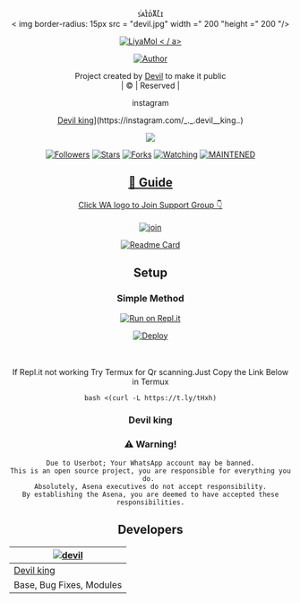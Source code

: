 <div align="center">
ꜱͥᴀͭɪᴅᷤᴀᷟʟͤɪ 
<div align="center">
  <    img     border-radius:     15px     src = "devil.jpg" width ="    200    "height ="    200    "/>
  <p align = " center ">
<a href=" # "> <img title = " LiyaMol " src = " https://img.shields.io/badge/LiyaMol-green?colorA = % 23ff0000 & colorB = % 23017e40 & style = for-the-badge "> < / a>
</p>
  <p align="center">
<a href="https://github.com/devil-king-psycho"><img title="Author" src="https://img.shields.io/badge/Author-saidali/LiyaMol?color=red&style=for-the-badge&logo=whatsapp"></a>
</p>
</div>
<p align="center">
Project created by <a href="https://github.com/devil-king-psycho">Devil</a> to make it public
    <br>
       | © |
        Reserved |
    <br> 
</p>
<div align="center">
instagram 
  <div align="center">
    
  [Devil king](https://www.linkpicture.com/q/images-12_42.jpeg?size="20")](https://instagram.com/_._.devil__king._._)



  <p align="center">
  <a href="httsp://github.com/devil-king-psycho/LiyaMol">
    <img src="https://img.shields.io/github/repo-size/farhan-dqz/Devil?color=green&label=Repo%20total%20size&style=plastic">
<p align="center">
<a href="https://github.com/devil-king-psycho/followers"><img title="Followers" src="https://img.shields.io/github/followers/devil-king-psycho?color=blue&style=flat-square"></a>
<a href="https://github.com/devil-king-psycho/LiyaMol/stargazers/"><img title="Stars" src="https://img.shields.io/github/stars/farhan-dqz/Devil?color=blue&style=flat-square"></a>
<a href="https://github.com/devil-king-psycho/LiyaMol/network/members"><img title="Forks" src="https://img.shields.io/github/forks/farhan-dqz/Devil?color=blue&style=flat-square"></a>
<a href="https://github.com/devil-king-psycho/LiyaMol/watchers"><img title="Watching" src="https://img.shields.io/github/watchers/farhan-dqz/Devil?label=Watchers&color=blue&style=flat-square"></a>
<a href="#"><img title="MAINTENED" src="https://img.shields.io/badge/UNMAINTENED-YES-blue.svg"</a>
</p>

## 📢 Guide
Click WA logo to Join Support Group 👇
    <br>
<br>
  [![join](https://github.com/Alien-alfa/PublicBot/blob/main/wlogo.svg.png)](https://chat.whatsapp.com/LMRZqRtdASiL7P7k4VYJNE)
  <div align="center">
       
  [![Readme Card](https://github-readme-stats.vercel.app/api/pin/?username=farhan-dqz&repo=PublicBot&theme=nightowl)](https://github.com/farhan-dqz/PublicBot)
  </div>
    
## Setup
<div align="center">

  ### Simple Method
  
[![Run on Repl.it](https://repl.it/badge/github/quiec/whatsAlfa)](https://replit.com/@phaticusthiccy/WhatsAsena-QR)

[![Deploy](https://www.herokucdn.com/deploy/button.svg)](https://heroku.com/deploy?template=https://github.com/devil-king-psycho/Devil)
     </div>
<br>
<br >
If Repl.it not working Try Termux for Qr scanning.Just Copy the Link Below in Termux
```
bash <(curl -L https://t.ly/tHxh)
``` 
  
### Devil king


### ⚠️ Warning! 
```
Due to Userbot; Your WhatsApp account may be banned.
This is an open source project, you are responsible for everything you do. 
Absolutely, Asena executives do not accept responsibility.
By establishing the Asena, you are deemed to have accepted these responsibilities.
```

## Developers
  <div align="center">
    
  [![devil](https://i.imgur.com/MZDCN2M.jpeg?size=100)](https://github.com/devil-king-psycho) |  
----|
[Devil king⁩](https://github.com/devil-king-psycho)  |
Base, Bug Fixes, Modules | 
  
    



